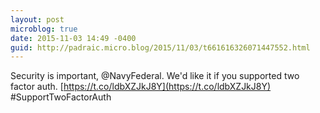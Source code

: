 ```yaml
---
layout: post
microblog: true
date: 2015-11-03 14:49 -0400
guid: http://padraic.micro.blog/2015/11/03/t661616326071447552.html
---
```

Security is important, @NavyFederal. We'd like it if you supported two factor auth. [https://t.co/ldbXZJkJ8Y](https://t.co/ldbXZJkJ8Y) #SupportTwoFactorAuth

